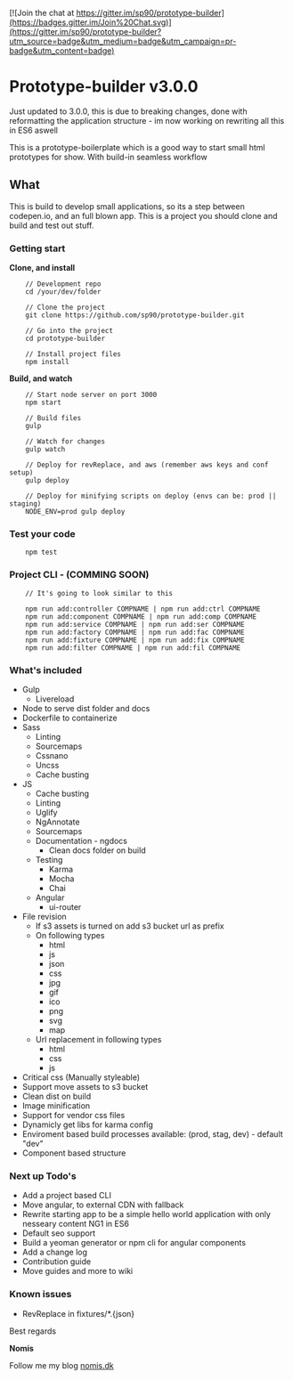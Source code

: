 [![Join the chat at https://gitter.im/sp90/prototype-builder](https://badges.gitter.im/Join%20Chat.svg)](https://gitter.im/sp90/prototype-builder?utm_source=badge&utm_medium=badge&utm_campaign=pr-badge&utm_content=badge)

# Prototype-builder v3.0.0

Just updated to 3.0.0, this is due to breaking changes, done with reformatting the application structure - im now working on rewriting all this in ES6 aswell

This is a prototype-boilerplate which is a good way to start small html prototypes for show. With build-in seamless workflow

## What

This is build to develop small applications, so its a step between codepen.io, and an full blown app. This is a project you should clone and build and test out stuff. 

### Getting start

**Clone, and install**

```
	// Development repo
	cd /your/dev/folder

	// Clone the project
	git clone https://github.com/sp90/prototype-builder.git
	
	// Go into the project
	cd prototype-builder
	
	// Install project files
	npm install
```

**Build, and watch**

```
	// Start node server on port 3000
	npm start
	
	// Build files
	gulp

	// Watch for changes
	gulp watch

	// Deploy for revReplace, and aws (remember aws keys and conf setup)
	gulp deploy

	// Deploy for minifying scripts on deploy (envs can be: prod || staging)
	NODE_ENV=prod gulp deploy
```

### Test your code

```
	npm test
```

### Project CLI - (COMMING SOON)

```
	// It's going to look similar to this

	npm run add:controller COMPNAME | npm run add:ctrl COMPNAME
	npm run add:component COMPNAME | npm run add:comp COMPNAME
	npm run add:service COMPNAME | npm run add:ser COMPNAME
	npm run add:factory COMPNAME | npm run add:fac COMPNAME
	npm run add:fixture COMPNAME | npm run add:fix COMPNAME
	npm run add:filter COMPNAME | npm run add:fil COMPNAME
```


### What's included

* Gulp
	* Livereload
* Node to serve dist folder and docs
* Dockerfile to containerize
* Sass
	* Linting
	* Sourcemaps
	* Cssnano
	* Uncss
	* Cache busting
* JS
	* Cache busting
	* Linting
	* Uglify
	* NgAnnotate
	* Sourcemaps
	* Documentation - ngdocs
		* Clean docs folder on build
	* Testing
		* Karma
		* Mocha
		* Chai
	* Angular
		* ui-router
* File revision
	* If s3 assets is turned on add s3 bucket url as prefix
	* On following types
		* html
		* js
		* json
		* css
		* jpg
		* gif
		* ico
		* png
		* svg
		* map
	* Url replacement in following types
		* html
		* css
		* js
* Critical css (Manually styleable)
* Support move assets to s3 bucket
* Clean dist on build
* Image minification
* Support for vendor css files
* Dynamicly get libs for karma config
* Enviroment based build processes available: (prod, stag, dev) - default "dev"
* Component based structure

### Next up Todo's

* Add a project based CLI
* Move angular, to external CDN with fallback
* Rewrite starting app to be a simple hello world application with only nesseary content NG1 in ES6
* Default seo support
* Build a yeoman generator or npm cli for angular components
* Add a change log
* Contribution guide
* Move guides and more to wiki

### Known issues

* RevReplace in fixtures/*.{json}

Best regards

**Nomis**


Follow me my blog <a href="http://nomis.dk">nomis.dk</a>
